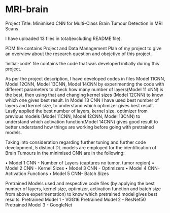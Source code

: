 # MRI-brain
Project Title: Minimised CNN for Multi-Class Brain Tumour Detection in MRI Scans

I have uploaded 13 files in total(excluding  README file).

PDM file contains Project and Data Management Plan of my project to give an overview about the research question and obejctive of this project.

'initial-code' file contains the code that was developed initially during this project.

As per the project description, I have developed codes in files Model 11CNN, Model 12CNN, Model 13CNN, Model 14CNN by experimenting the code with different parameters to check how many number of layers(Model 11 cNN) is the best, then using that and changing kernel sizes (Model 12CNN) to know which one gives best result.
In Model 13 CNN I have used best number of layers and kernel size, to understand which optimizer gives best result.
Lastly applied the best number of layers, kernel size, optimizer from previous models (Model 11CNN, Model 12CNN, Model 13CNN) to understand which activation function(Model 14CNN) gives good result to better understand how things are working before going with pretrained models.

Taking into consideration regarding further tuning and further code development, 5 distinct DL models are employed for the identification of Brain Tumours in the minimised CNN are in the following: 

•	Model 1 CNN - Number of Layers (captures no tumor, tumor region)
•	Model 2 CNN - Kernel Sizes
•	Model 3 CNN - Optimizers
•	Model 4 CNN- Activation Functions
•	Model 5 CNN- Batch Sizes

Pretrained Models used and respective code files (by applying the best number of layers, kernel size, optimizer, activation function and batch size from above experimentation) to know which pretrained model gives best results:
Pretrained Model 1 - VGG16
Pretrained Model 2 - ResNet50
Pretrained Model 3 - GoogleNet
